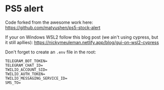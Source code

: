# PS5 alert

Code forked from the awesome work here: https://github.com/matyushen/ps5-stock-alert

If your on Windows WSL2 follow this blog post (we ain't using cypress, but it still apllies): https://nickymeuleman.netlify.app/blog/gui-on-wsl2-cypress

Don't forget to create an `.env` file in the root:

```dotenv
TELEGRAM_BOT_TOKEN=
TELEGRAM_CHAT_ID=
TWILIO_ACCOUNT_SID=
TWILIO_AUTH_TOKEN=
TWILIO_MESSAGING_SERVICE_ID=
SMS_TO=
```
